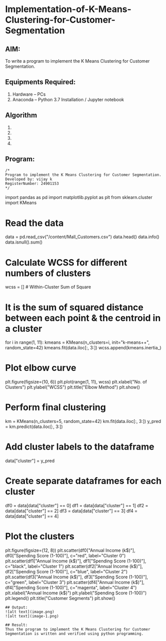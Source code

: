 # Implementation-of-K-Means-Clustering-for-Customer-Segmentation

## AIM:
To write a program to implement the K Means Clustering for Customer Segmentation.

## Equipments Required:
1. Hardware – PCs
2. Anaconda – Python 3.7 Installation / Jupyter notebook

## Algorithm
1. 
2. 
3. 
4. 

## Program:
```
/*
Program to implement the K Means Clustering for Customer Segmentation.
Developed by: vijay k
RegisterNumber: 24901153 
*/
```
import pandas as pd
import matplotlib.pyplot as plt
from sklearn.cluster import KMeans

# Read the data
data = pd.read_csv("/content/Mall_Customers.csv")
data.head()
data.info()
data.isnull().sum()

# Calculate WCSS for different numbers of clusters
wcss = []  # Within-Cluster Sum of Square
# It is the sum of squared distance between each point & the centroid in a cluster
for i in range(1, 11):
    kmeans = KMeans(n_clusters=i, init="k-means++", random_state=42)
    kmeans.fit(data.iloc[:, 3:])
    wcss.append(kmeans.inertia_)

# Plot elbow curve
plt.figure(figsize=(10, 6))
plt.plot(range(1, 11), wcss)
plt.xlabel("No. of Clusters")
plt.ylabel("WCSS")
plt.title("Elbow Method")
plt.show()

# Perform final clustering
km = KMeans(n_clusters=5, random_state=42)
km.fit(data.iloc[:, 3:])
y_pred = km.predict(data.iloc[:, 3:])

# Add cluster labels to the dataframe
data["cluster"] = y_pred

# Create separate dataframes for each cluster
df0 = data[data["cluster"] == 0]
df1 = data[data["cluster"] == 1]
df2 = data[data["cluster"] == 2]
df3 = data[data["cluster"] == 3]
df4 = data[data["cluster"] == 4]

# Plot the clusters
plt.figure(figsize=(12, 8))
plt.scatter(df0["Annual Income (k$)"], df0["Spending Score (1-100)"], c="red", label="Cluster 0")
plt.scatter(df1["Annual Income (k$)"], df1["Spending Score (1-100)"], c="black", label="Cluster 1")
plt.scatter(df2["Annual Income (k$)"], df2["Spending Score (1-100)"], c="blue", label="Cluster 2")
plt.scatter(df3["Annual Income (k$)"], df3["Spending Score (1-100)"], c="green", label="Cluster 3")
plt.scatter(df4["Annual Income (k$)"], df4["Spending Score (1-100)"], c="magenta", label="Cluster 4")
plt.xlabel("Annual Income (k$)")
plt.ylabel("Spending Score (1-100)")
plt.legend()
plt.title("Customer Segments")
plt.show()
```
## Output:
![alt text](image.png)
![alt text](image-1.png)

## Result:
Thus the program to implement the K Means Clustering for Customer Segmentation is written and verified using python programming.
